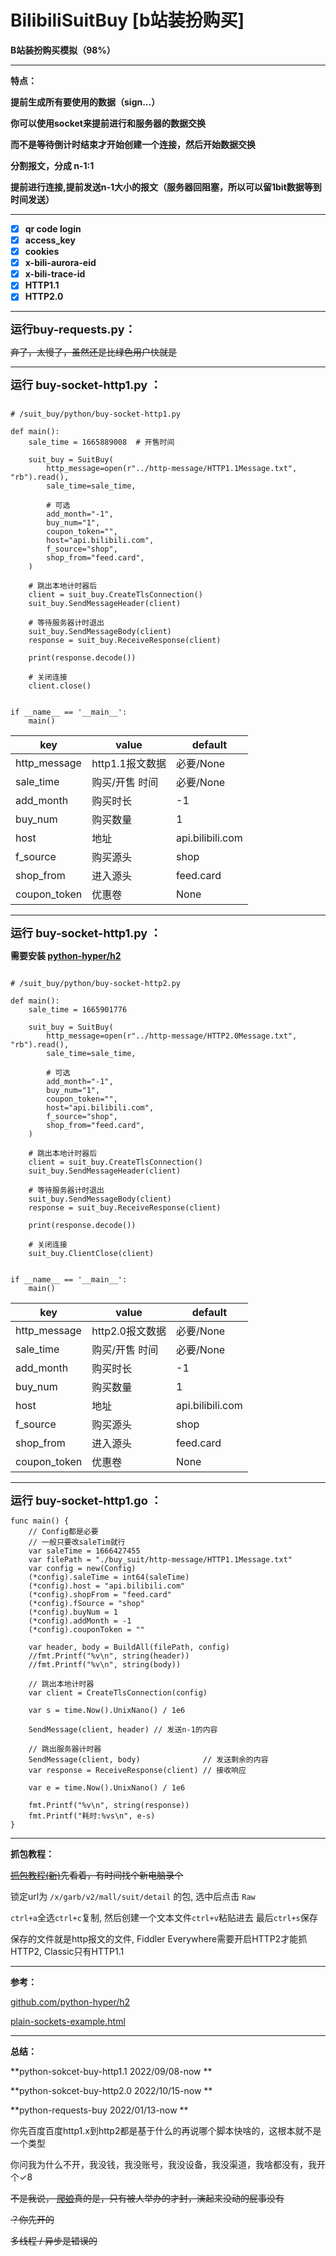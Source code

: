 # BilibiliSuitBuy [b站装扮购买]

**B站装扮购买模拟（98%）**

------------------------------------------------

**特点：**

**提前生成所有要使用的数据（sign...）**

**你可以使用socket来提前进行和服务器的数据交换**

**而不是等待倒计时结束才开始创建一个连接，然后开始数据交换**

**分割报文，分成 n-1:1**

**提前进行连接,提前发送n-1大小的报文（服务器回阻塞，所以可以留1bit数据等到时间发送）**

------------------------------------------------

- [x] **qr code login**
- [x] **access_key**
- [x] **cookies**
- [x] **x-bili-aurora-eid**
- [x] **x-bili-trace-id**
- [x] **HTTP1.1**
- [x] **HTTP2.0**

------------------------------------------------

<font size=4>**运行buy-requests.py：**</font>

~~弃了，太慢了，虽然还是比绿色用户快就是~~

------------------------------------------------

<font size=4>**运行 buy-socket-http1.py ：**</font>

```

# /suit_buy/python/buy-socket-http1.py

def main():
    sale_time = 1665889008  # 开售时间

    suit_buy = SuitBuy(
        http_message=open(r"../http-message/HTTP1.1Message.txt", "rb").read(),
        sale_time=sale_time,

        # 可选
        add_month="-1",
        buy_num="1",
        coupon_token="",
        host="api.bilibili.com",
        f_source="shop",
        shop_from="feed.card",
    )

    # 跳出本地计时器后
    client = suit_buy.CreateTlsConnection()
    suit_buy.SendMessageHeader(client)

    # 等待服务器计时退出
    suit_buy.SendMessageBody(client)
    response = suit_buy.ReceiveResponse(client)

    print(response.decode())

    # 关闭连接
    client.close()


if __name__ == '__main__':
    main()
```

| key          | value       | default          |
|--------------|-------------|------------------|
| http_message | http1.1报文数据 | 必要/None          |
| sale_time    | 购买/开售 时间    | 必要/None          |
| add_month    | 购买时长        | -1               |
| buy_num      | 购买数量        | 1                |
| host         | 地址          | api.bilibili.com |
| f_source     | 购买源头        | shop             |
| shop_from    | 进入源头        | feed.card        |
| coupon_token | 优惠卷         | None             |

------------------------------------------------

<font size=4>**运行 buy-socket-http1.py ：**</font>

**需要安装 [python-hyper/h2](https://github.com/python-hyper/h2)**

```

# /suit_buy/python/buy-socket-http2.py

def main():
    sale_time = 1665901776

    suit_buy = SuitBuy(
        http_message=open(r"../http-message/HTTP2.0Message.txt", "rb").read(),
        sale_time=sale_time,

        # 可选
        add_month="-1",
        buy_num="1",
        coupon_token="",
        host="api.bilibili.com",
        f_source="shop",
        shop_from="feed.card",
    )

    # 跳出本地计时器后
    client = suit_buy.CreateTlsConnection()
    suit_buy.SendMessageHeader(client)

    # 等待服务器计时退出
    suit_buy.SendMessageBody(client)
    response = suit_buy.ReceiveResponse(client)

    print(response.decode())

    # 关闭连接
    suit_buy.ClientClose(client)


if __name__ == '__main__':
    main()
```

| key          | value       | default          |
|--------------|-------------|------------------|
| http_message | http2.0报文数据 | 必要/None          |
| sale_time    | 购买/开售 时间    | 必要/None          |
| add_month    | 购买时长        | -1               |
| buy_num      | 购买数量        | 1                |
| host         | 地址          | api.bilibili.com |
| f_source     | 购买源头        | shop             |
| shop_from    | 进入源头        | feed.card        |
| coupon_token | 优惠卷         | None             |

------------------------------------------------

<font size=4>**运行 buy-socket-http1.go ：**</font>

```
func main() {
	// Config都是必要
	// 一般只要改saleTim就行
	var saleTime = 1666427455
	var filePath = "./buy_suit/http-message/HTTP1.1Message.txt"
	var config = new(Config)
	(*config).saleTime = int64(saleTime)
	(*config).host = "api.bilibili.com"
	(*config).shopFrom = "feed.card"
	(*config).fSource = "shop"
	(*config).buyNum = 1
	(*config).addMonth = -1
	(*config).couponToken = ""

	var header, body = BuildAll(filePath, config)
	//fmt.Printf("%v\n", string(header))
	//fmt.Printf("%v\n", string(body))

	// 跳出本地计时器
	var client = CreateTlsConnection(config)

	var s = time.Now().UnixNano() / 1e6

	SendMessage(client, header) // 发送n-1的内容

	// 跳出服务器计时器
	SendMessage(client, body)              // 发送剩余的内容
	var response = ReceiveResponse(client) // 接收响应

	var e = time.Now().UnixNano() / 1e6

	fmt.Printf("%v\n", string(response))
	fmt.Printf("耗时:%vs\n", e-s)
}
```

------------------------------------------------

**抓包教程：**

~~[抓包教程(新)](https://www.bilibili.com/video/BV1Re411g7f5/)先看着，有时间找个新电脑录个~~

锁定url为 ```/x/garb/v2/mall/suit/detail``` 的包, 选中后点击 ```Raw```

```ctrl+a```全选```ctrl+c```复制, 然后创建一个文本文件```ctrl+v```粘贴进去 最后```ctrl+s```保存

保存的文件就是http报文的文件, Fiddler Everywhere需要开启HTTP2才能抓HTTP2, Classic只有HTTP1.1

------------------------------------------------

**参考：**

[github.com/python-hyper/h2](https://github.com/python-hyper/h2)

[plain-sockets-example.html](https://python-hyper.org/projects/h2/en/stable/plain-sockets-example.html)

------------------------------------------------

**总结：**

**python-sokcet-buy-http1.1 2022/09/08-now **

**python-sokcet-buy-http2.0 2022/10/15-now **

**python-requests-buy 2022/01/13-now **

你先百度百度http1.x到http2都是基于什么的再说哪个脚本快啥的，这根本就不是一个类型

你问我为什么不开，我没钱，我没账号，我没设备，我没渠道，我啥都没有，我开个✓8

~~不是我说， [爬娘](https://space.bilibili.com/647193094)真的是，只有被人举办的才封，演起来没动的屁事没有~~

~~？你先开的~~

~~多线程 / 异步是错误的~~
